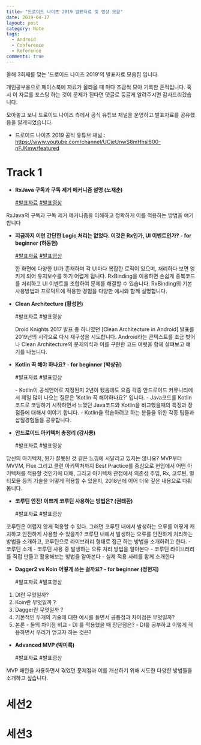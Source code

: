 ```yaml
---
title: "드로이드 나이츠 2019 발표자료 및 영상 모음"
date: 2019-04-17 
layout: post
category: Note
tags:
  - Android
  - Conference
  - Reference
comments: true
---
```


올해 3회째를 맞는 '드로이드 나이츠 2019'의 발표자료 모음집 입니다.

<p class="message">
개인공부용으로 페이스북에 자료가 올라올 때 마다 조금씩 모아 기록한 흔적입니다. 혹시 이 자료를 포스팅 하는 것이 문제가 된다면 댓글로 둥글게 알려주시면 감사드리겠습니다.
</p>
<!-- more -->

모아놓고 보니 드로이드 나이츠 측에서 공식 유튜브 채널을 운영하고 발표자료를 공유했음을 알게되었습니다.

- 드로이드 나이츠 2019 공식 유튜브 채널 : https://www.youtube.com/channel/UCjeUnwS8mHhsl600-nFJKmw/featured

#  Track 1

* **RxJava 구독과 구독 제거 메커니즘 설명 (노재춘)**

  [#발표자료](https://drive.google.com/file/d/1LPKPZaKB_mKTK1T9QRi3svRpxxAQ8oir/view) [#발표영상](https://youtu.be/rKP2XL8YxMo)

  <p class="message">
RxJava의 구독과 구독 제거 메커니즘을 이해하고 정확하게 이를 적용하는 방법을 얘기합니다
  </p>


* **지금까지 이런 간단한 Logic 처리는 없었다. 이것은 Rx인가, UI 이벤트인가? - for beginner (하동현)**

  [#발표자료](https://drive.google.com/file/d/1Hf3AGbSrEUA67Hr6hU_5c0vik8mZok3Z/view) [#발표영상](https://www.youtube.com/watch?v=uyUK65AUQOI&list=PLu8dnNjU2FmtpSIIk8qyhtbavEegHTWfQ&index=2)

  <p class="message">
  한 화면에 다양한 UI가 존재하며 각 UI마다 복잡한 로직이 있으며, 처리하다 보면 엉키게 되어 유지보수를 하기 어렵게 됩니다.
  RxBinding을 이용하면 손쉽게 중복코드를 처리하고 UI 이벤트를 조합하여 문제를 해결할 수 있습니다.
  RxBinding의 기본 사용방법과 프로덕트에 적용한 경험을 다양한 예시와 함께 설명합니다.
  </p>

* **Clean Architecture (황성현)**

  #발표자료 #발표영상
  
  <p class="message">
  Droid Knights 2017 발표 중 하나였던 [Clean Architecture in Android] 발표를 2019년의 시각으로 다시 재구성을 시도합니다. Android라는 콘텍스트를 조금 벗어나 Clean Architecture의 문제의식과 이를 구현한 코드 여럿을 함께 살펴보고 얘기를 나눕니다.
  </p>

* **Kotlin 꼭 해야 하나요? - for beginner (박상권)**
  
  #발표자료 #발표영상
  
  <p class="message">
  - Kotlin이 공식언어로 지정된지 2년이 됐음에도 요즘 각종 안드로이드 커뮤니티에서 제일 많이 나오는 질문은 'Kotlin 꼭 해야하나요?' 입니다.
  - Java코드를 Kotlin코드로 코딩하기 시작하면서 느꼈던 Java코드와 Kotlin을 비교했을때의 특징과 장점들에 대해서 이야기 합니다.
  - Kotlin을 학습하려고 하는 분들을 위한 각종 팁들과 삽질경험들을 공유합니다.
  </p>
  
* **안드로이드 아키텍처 총정리 (강사룡)**
  
  #발표자료 #발표영상
  
  <p class="message">
당신의 아키텍처, 뭔가 잘못된 것 같은 느낌에 시달리고 있지는 않나요? MVP부터 MVVM, Flux 그리고 클린 아키텍처까지 Best Practice를 중심으로 현업에서 어떤 아키텍처를 적용할 것인가에 대해, 그리고 아키텍처 관점에서 의존성 주입, Rx, 코루틴, 멀티모듈 등의 기술을 어떻게 적용할 수 있을지, 2018년에 이어 더욱 깊은 내용으로 다뤄봅니다.
  </p>
  
* **코루틴 안전! 이쁘게 코루틴 사용하는 방법은? (권태환)**
  
  #발표자료 #발표영상
  
  <p class="message">
코루틴은 어렵지 않게 적용할 수 있다. 그러면 코루틴 내에서 발생하는 오류를 어떻게 캐치하고 안전하게 사용할 수 있을까? 코루틴 내에서 발생하는 오류를 안전하게 처리하는 방법을 소개하고, 코루틴으로 라이브러리 형태로 접근 하는 방법을 소개하려고 한다. - 코루틴 소개 - 코루틴 사용 중 발생하는 오류 처리 방법을 알아본다 - 코루틴 라이브러리를 직접 만들고 활용해보는 방법을 알아본다 - 실제 적용 사례를 함께 소개한다
  </p>

* **Dagger2 vs Koin 어떻게 쓰는 걸까요? - for beginner (정현지)**

  #발표자료 #발표영상
  
  <p class="message">
1. DI란 무엇일까?
3. Koin란 무엇일까 ?
2. Dagger란 무엇일까 ?
4. 기본적인 두개의 기술에 대한 예시를 들면서 공통점과 차이점은 무엇일까?
5. 본론 - 둘의 차이점 비교 - DI 를 적용했을 때 장단점은? - DI를 공부하고 이렇게 적용하면서 우리가 얻고자 하는 것은?
  </p>
  
* **Advanced MVP (박미륵)**

  #발표자료 #발표영상
  
  <p class="message">
MVP 패턴을 사용하면서 겪었던 문제점과 이를 개선하기 위해 시도한 다양한 방법들을 소개하고 싶습니다.
  </p>
  
# 세션2

# 세션3